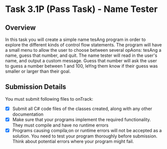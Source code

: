 # Task 3.1P (Pass Task) - Name Tester

## Overview
In this task you will create a simple name tesAng program in order to explore the different kinds of control flow statements. The program will have a small menu to allow the user to choose between several opAons: tesAng a name, guess that number, and quit. The name tester will read in the user's name, and output a custom message. Guess that number will ask the user to guess a number between 1 and 100, leYng them know if their guess was smaller or larger than their
goal. 

## Submission Details
You must submit following files to onTrack:
- [x] Submit all C# code files of the classes created, along with any other documentation
- [x] Make sure that your programs implement the required functionality. They must compile and have no runtime errors
- [x] Programs causing compila;on or runtime errors will not be accepted as a solution. You need to test your program thoroughly before submission. Think about potential errors where your program might fail.
